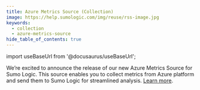 ```yaml
---
title: Azure Metrics Source (Collection)
image: https://help.sumologic.com/img/reuse/rss-image.jpg
keywords:
  - collection
  - azure-metrics-source
hide_table_of_contents: true    
---
```


import useBaseUrl from '@docusaurus/useBaseUrl';

We’re excited to announce the release of our new Azure Metrics Source for Sumo Logic. This source enables you to collect metrics from Azure platform and send them to Sumo Logic for streamlined analysis. [Learn more](/docs/send-data/hosted-collectors/microsoft-source/azure-metrics-source/).
